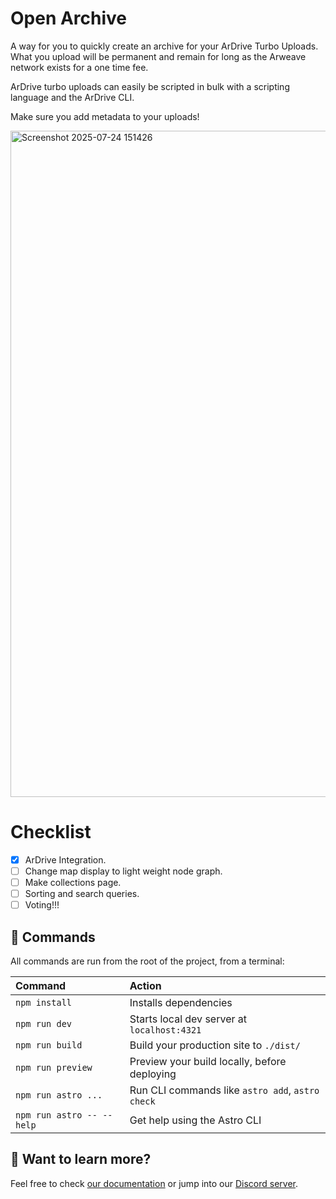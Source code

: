 # Open Archive

A way for you to quickly create an archive for your ArDrive Turbo Uploads. What you upload will be permanent and remain for long as the Arweave network exists for a one time fee. 

ArDrive turbo uploads can easily be scripted in bulk with a scripting language and the ArDrive CLI. 

Make sure you add metadata to your uploads!

<img width="1919" height="1066" alt="Screenshot 2025-07-24 151426" src="https://github.com/user-attachments/assets/99eca897-4bad-4c4c-b66e-15445c3293f5" />

# Checklist
- [x] ArDrive Integration.
- [ ] Change map display to light weight node graph.
- [ ] Make collections page.
- [ ] Sorting and search queries.
- [ ] Voting!!!

## 🧞 Commands

All commands are run from the root of the project, from a terminal:

| Command                   | Action                                           |
| :------------------------ | :----------------------------------------------- |
| `npm install`             | Installs dependencies                            |
| `npm run dev`             | Starts local dev server at `localhost:4321`      |
| `npm run build`           | Build your production site to `./dist/`          |
| `npm run preview`         | Preview your build locally, before deploying     |
| `npm run astro ...`       | Run CLI commands like `astro add`, `astro check` |
| `npm run astro -- --help` | Get help using the Astro CLI                     |

## 👀 Want to learn more?

Feel free to check [our documentation](https://docs.astro.build) or jump into our [Discord server](https://astro.build/chat).
